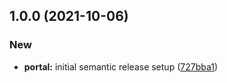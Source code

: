 ## 1.0.0 (2021-10-06)


### New

* **portal:** initial semantic release setup ([727bba1](https://github.com/gparasyris/versioning-demo/commit/727bba11d0fa51a1d1fb33cd56221f1a7282c5dd))

